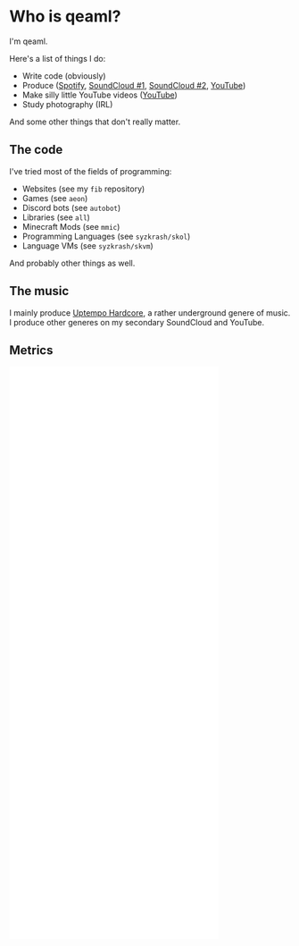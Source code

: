 # Who is qeaml?

I'm qeaml.

Here's a list of things I do:

* Write code (obviously)
* Produce ([Spotify][spt], [SoundCloud #1][sc1], [SoundCloud #2][sc2], [YouTube][yt2])
* Make silly little YouTube videos ([YouTube][yt1])
* Study photography (IRL)

And some other things that don't really matter.

## The code

I've tried most of the fields of programming:

* Websites (see my `fib` repository)
* Games (see `aeon`)
* Discord bots (see `autobot`)
* Libraries (see `all`)
* Minecraft Mods (see `mmic`)
* Programming Languages (see `syzkrash/skol`)
* Language VMs (see `syzkrash/skvm`)

And probably other things as well.

## The music

I mainly produce [Uptempo Hardcore][tdh], a rather underground genere of music.
I produce other generes on my secondary SoundCloud and YouTube.

## Metrics
[![Metrics](/github-metrics.svg)](https://github.com/lowlighter/metrics)

[spt]: https://open.spotify.com/artist/0dWlVjsXUfWpdTjqrgV8BV?si=AufAUrn3QUScCfg1aPamzg
[sc1]: https://soundcloud.com/qeaml
[sc2]: https://soundcould.com/gyrzt
[yt1]: https://www.youtube.com/channel/UCPZ46lKEns2OT0oDUMsTeGA
[yt2]: https://www.youtube.com/channel/UCDD10AZ3Frw2mX3C7uqx-bQ

[autobot]: https://github.com/qeaml/autobot
[all]: https://github.com/qeaml/all
[skol]: https://github.com/syzkrash/skol
[skvm]: https://github.com/syzkrash/skvm

[tdh]: https://soundcloud.com/user-890682500
